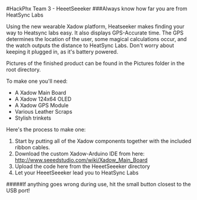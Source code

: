 #HackPhx Team 3 - HeeetSeeeker
###Always know how far you are from HeatSync Labs

Using the new wearable Xadow platform, Heatseeker makes finding your way to Heatsync labs easy. It also displays GPS-Accurate time. The GPS determines the location of the user, some magical calculations occur, and the watch outputs the distance to HeatSync Labs. Don't worry about keeping it plugged in, as it's battery powered.

Pictures of the finished product can be found in the Pictures folder in the root directory.

To make one you'll need:
* A Xadow Main Board
* A Xadow 124x64 OLED
* A Xadow GPS Module
* Various Leather Scraps
* Stylish trinkets

Here's the process to make one:

1. Start by putting all of the Xadow components together with the included ribbon cables.
2. Download the custom Xadow-Arduino IDE from here: http://www.seeedstudio.com/wiki/Xadow_Main_Board
3. Upload the code here from the HeeetSeeeker directory
4. Let your HeeetSeeeker lead you to HeatSync Labs

#####If anything goes wrong during use, hit the small button closest to the USB port!

